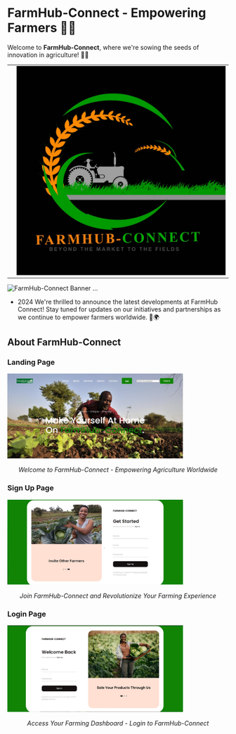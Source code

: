 # FarmHub-Connect - Empowering Farmers 🌾🚜

Welcome to **FarmHub-Connect**, where we're sowing the seeds of innovation in agriculture! 🌱🌐

|  |  |
|---|---|
|  | ![FarmHub-Connect](src/Logo.jpg) |  |



![FarmHub-Connect Banner](https://readme-typing-svg.herokuapp.com/?font=Righteous&size=35&center=true&vCenter=true&width=500&height=70&duration=4000&color=00ff00&lines=Welcome+to+FarmHub+Connect!;🚜🌾+Empowering+Agriculture)
...

- 2024 We're thrilled to announce the latest developments at FarmHub Connect! Stay tuned for updates on our initiatives and partnerships as we continue to empower farmers worldwide. 🌱🌍

## About FarmHub-Connect
### Landing Page
<img src="src/Landing page.jpg" alt="Landing Page" width="400">
<p align="center"><em>Welcome to FarmHub-Connect - Empowering Agriculture Worldwide</em></p>

### Sign Up Page
<img src="src/Signup page.jpg" alt="Sign Up Page" width="400">
<p align="center"><em>Join FarmHub-Connect and Revolutionize Your Farming Experience</em></p>


### Login Page
<img src="src/Login page.jpg" alt="Login Page" width="400">
<p align="center"><em>Access Your Farming Dashboard - Login to FarmHub-Connect</em></p>



